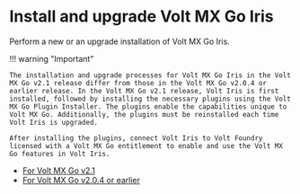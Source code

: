 # Install and upgrade Volt MX Go Iris

Perform a new or an upgrade installation of Volt MX Go Iris.

!!! warning "Important"

    The installation and upgrade processes for Volt MX Go Iris in the Volt MX Go v2.1 release differ from those in the Volt MX Go v2.0.4 or earlier release. In the Volt MX Go v2.1 release, Volt Iris is first installed, followed by installing the necessary plugins using the Volt MX Go Plugin Installer. The plugins enable the capabilities unique to Volt MX Go. Additionally, the plugins must be reinstalled each time Volt Iris is upgraded.

    After installing the plugins, connect Volt Iris to Volt Foundry licensed with a Volt MX Go entitlement to enable and use the Volt MX Go features in Volt Iris.

- [For Volt MX Go v2.1](installiris.md)
- [For Volt MX Go v2.0.4 or earlier](upgradeiris.md)
